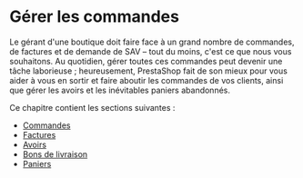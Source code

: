 # Gérer les commandes

Le gérant d'une boutique doit faire face à un grand nombre de commandes, de factures et de demande de SAV – tout du moins, c'est ce que nous vous souhaitons. Au quotidien, gérer toutes ces commandes peut devenir une tâche laborieuse ; heureusement, PrestaShop fait de son mieux pour vous aider à vous en sortir et faire aboutir les commandes de vos clients, ainsi que gérer les avoirs et les inévitables paniers abandonnés.

Ce chapitre contient les sections suivantes :

* [Commandes](commandes.md)
* [Factures](factures.md)
* [Avoirs](avoirs.md)
* [Bons de livraison](bons-de-livraison.md)
* [Paniers](paniers.md)



